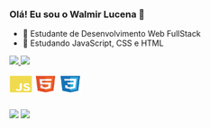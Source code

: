 ### Olá! Eu sou o Walmir Lucena 👋

- 🔭 Estudante de Desenvolvimento Web FullStack
- 🌱 Estudando JavaScript, CSS e HTML

 <div>
  <a href="https://github.com/WalmirLucena">
<img height="180em" src="https://github-readme-stats.vercel.app/api?username=WalmirLucena&show_icons=true&theme=dracula&include_all_commits=true&count_private=true"/>
    <img height="180em" src="https://github-readme-stats.vercel.app/api/top-langs/?username=WalmirLucena&layout=compact&langs_count=7&theme=dracula"/>
  </a>
</div>

<div style="display: inline_block"><br>
  <img align="center" alt="Walmir-Js" height="30" width="40" src="https://raw.githubusercontent.com/devicons/devicon/master/icons/javascript/javascript-plain.svg">
  <img align="center" alt="Walmir-HTML" height="30" width="40" src="https://raw.githubusercontent.com/devicons/devicon/master/icons/html5/html5-original.svg">
  <img align="center" alt="Walmir-HTML" height="30" width="40" src="https://raw.githubusercontent.com/devicons/devicon/master/icons/css3/css3-original.svg">
</div>

##

<div>
   <a href="https://www.linkedin.com/in/walmirlucena/" target="_blank"><img src="https://img.shields.io/badge/-LinkedIn-%230077B5?style=for-the-badge&logo=linkedin&logoColor=white" target="_blank"></a>
  <a href="walmirlucena3@gmail.com" target="_blank"><img src="https://img.shields.io/badge/Gmail-D14836?style=for-the-badge&logo=gmail&logoColor=white" target="_blank"></a>

 </div>


